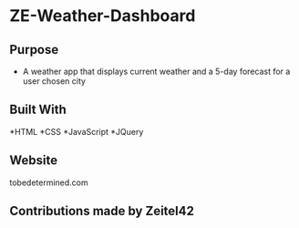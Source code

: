 # ZE-Weather-Dashboard

## Purpose

* A weather app that displays current weather and a 5-day forecast for a user chosen city

## Built With

*HTML
*CSS
*JavaScript
*JQuery

## Website

tobedetermined.com

## Contributions made by Zeitel42